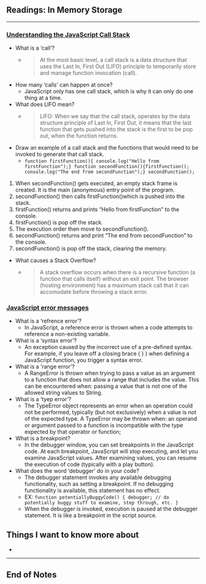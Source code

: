 ## Readings: In Memory Storage
***
### [Understanding the JavaScript Call Stack](https://www.freecodecamp.org/news/understanding-the-javascript-call-stack-861e41ae61d4/)
- What is a ‘call’?
  * > At the most basic level, a call stack is a data structure that uses the Last In, First Out (LIFO) principle to temporarily store and manage function invocation (call).
- How many ‘calls’ can happen at once?
  * JavaScript only has one call stack, which is why it can only do one thing at a time.
- What does LIFO mean?
  * > LIFO: When we say that the call stack, operates by the data structure principle of Last In, First Out, it means that the last function that gets pushed into the stack is the first to be pop out, when the function returns.
- Draw an example of a call stack and the functions that would need to be invoked to generate that call stack.
  * `function firstFunction(){ console.log("Hello from firstFunction");} function secondFunction(){firstFunction(); console.log("The end from secondFunction");} secondFunction();`
1. When secondFunction() gets executed, an empty stack frame is created. It is the main (anonymous) entry point of the program.
2. secondFunction() then calls firstFunction()which is pushed into the stack.
3. firstFunction() returns and prints “Hello from firstFunction” to the console.
4. firstFunction() is pop off the stack.
5. The execution order then move to secondFunction().
6. secondFunction() returns and print “The end from secondFunction” to the console.
7. secondFunction() is pop off the stack, clearing the memory.

- What causes a Stack Overflow?
  * > A stack overflow occurs when there is a recursive function (a function that calls itself) without an exit point. The browser (hosting environment) has a maximum stack call that it can accomodate before throwing a stack error.


### [JavaScript error messages](https://codeburst.io/javascript-error-messages-debugging-d23f84f0ae7c)



- What is a ‘refrence error’?
  * In JavaScript, a reference error is thrown when a code attempts to reference a non-existing variable.
- What is a ‘syntax error’?
  * An exception caused by the incorrect use of a pre-defined syntax. For example, if you leave off a closing brace ( } ) when defining a JavaScript function, you trigger a syntax error.
- What is a ‘range error’?
  * A RangeError is thrown when trying to pass a value as an argument to a function that does not allow a range that includes the value. This can be encountered when: passing a value that is not one of the allowed string values to String.
- What is a ‘tyep error’?
  * The TypeError object represents an error when an operation could not be performed, typically (but not exclusively) when a value is not of the expected type. A TypeError may be thrown when: an operand or argument passed to a function is incompatible with the type expected by that operator or function;
- What is a breakpoint?
  * In the debugger window, you can set breakpoints in the JavaScript code. At each breakpoint, JavaScript will stop executing, and let you examine JavaScript values. After examining values, you can resume the execution of code (typically with a play button).
- What does the word ‘debugger’ do in your code?
  * The debugger statement invokes any available debugging functionality, such as setting a breakpoint. If no debugging functionality is available, this statement has no effect.
  * EX:
` function potentiallyBuggyCode() {
    debugger;
    // do potentially buggy stuff to examine, step through, etc.
} `
  * When the debugger is invoked, execution is paused at the debugger statement. It is like a breakpoint in the script source.


## Things I want to know more about
- 
***
 ## End of Notes

